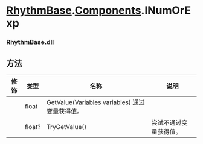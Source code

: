 # [RhythmBase](../../RhythmToolkit.md).[Components](../namespace/Components.md).INumOrExp
### [RhythmBase.dll](../assembly/RhythmBase.md)

## 方法
修饰 | 类型 | 名称 | 说明
-|-|-|-
| | float | GetValue([Variables](../class/Variables.md) variables) 通过变量获得值。
| | float? | TryGetValue() | 尝试不通过变量获得值。